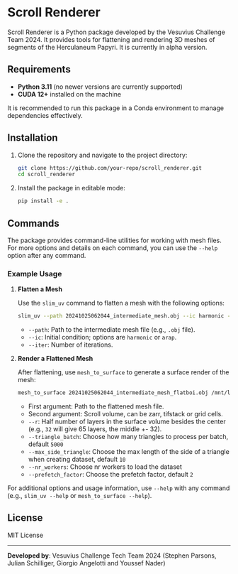 # Scroll Renderer

Scroll Renderer is a Python package developed by the Vesuvius Challenge Team 2024. It provides tools for flattening and rendering 3D meshes of segments of the Herculaneum Papyri. It is currently in alpha version.

## Requirements

- **Python 3.11** (no newer versions are currently supported)
- **CUDA 12+** installed on the machine

It is recommended to run this package in a Conda environment to manage dependencies effectively.

## Installation

1. Clone the repository and navigate to the project directory:

   ```bash
   git clone https://github.com/your-repo/scroll_renderer.git
   cd scroll_renderer
   ```

2. Install the package in editable mode:

   ```bash
   pip install -e .
   ```

## Commands

The package provides command-line utilities for working with mesh files. For more options and details on each command, you can use the `--help` option after any command.

### Example Usage

1. **Flatten a Mesh**

   Use the `slim_uv` command to flatten a mesh with the following options:

   ```bash
   slim_uv --path 20241025062044_intermediate_mesh.obj --ic harmonic --iter 200
   ```

   - `--path`: Path to the intermediate mesh file (e.g., `.obj` file).
   - `--ic`: Initial condition; options are `harmonic` or `arap`.
   - `--iter`: Number of iterations.

2. **Render a Flattened Mesh**

   After flattening, use `mesh_to_surface` to generate a surface render of the mesh:

   ```bash
   mesh_to_surface 20241025062044_intermediate_mesh_flatboi.obj /mnt/localdisk/scrolls/Scroll5 --r 32
   ```

   - First argument: Path to the flattened mesh file.
   - Second argument: Scroll volume, can be zarr, tifstack or grid cells.
   - `--r`: Half number of layers in the surface volume besides the center (e.g., `32` will give 65 layers, the middle +- 32).
   - `--triangle_batch`: Choose how many triangles to process per batch, default `5000`
   - `--max_side_triangle`: Choose the max length of the side of a triangle when creating dataset, default `10`
   - `--nr_workers`: Choose nr workers to load the dataset
   - `--prefetch_factor`: Choose the prefetch factor, default `2`

For additional options and usage information, use `--help` with any command (e.g., `slim_uv --help` or `mesh_to_surface --help`).

## License

MIT License

---

**Developed by**: Vesuvius Challenge Tech Team 2024 (Stephen Parsons, Julian Schilliger, Giorgio Angelotti and Youssef Nader)
